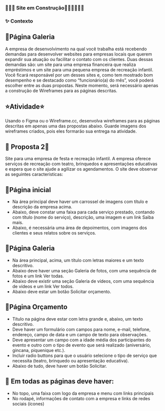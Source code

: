 <h3>	🚧🚧🚧 Site em Construção🚧🚧🚧👷🏽‍♀️</h3>

<h3>✨ Contexto</h3>


<h2> 📃Página Galeria</h2>

<p>A empresa de desenvolvimento na qual você trabalha está recebendo demandas para desenvolver websites para empresas locais que querem expandir sua atuação ou facilitar o contato com os clientes. Duas dessas demandas são: um site para uma empresa financeira que realiza empréstimos e um site para uma pequena empresa de recreação infantil. Você ficará responsável por um desses sites e, como tem mostrado bom desempenho e se destacado como “funcionário(a) do mês”, você poderá escolher entre as duas propostas. Neste momento, será necessário apenas a construção de Wireframes para as páginas descritas.<p></p>
 
<h2>⭐Atividade⭐</h2>

<p>Usando o Figma ou o Wireframe.cc, desenvolva wireframes para as páginas descritas em apenas uma das propostas abaixo. Guarde imagens dos wireframes criados, pois eles formarão sua entrega na atividade.
</p>

<h2>🎯 Proposta 2🎯 </h2>

<p>Site para uma empresa de festa e recreação infantil. A empresa oferece serviços de recreação com teatro, brinquedos e apresentações educativas e espera que o site ajude a agilizar os agendamentos. O site deve observar as seguintes características:
 </p>




<h2> 📃Página inicial</h2>

-	Na área principal deve haver um carrossel de imagens com título e descrição da empresa acima.
-	Abaixo, deve constar uma faixa para cada serviço prestado, contando com título (nome do serviço), descrição, uma imagem e um link Saiba mais.
-	Abaixo, é necessária uma área de depoimentos, com imagens dos clientes e seus relatos sobre os serviços.
 
<h2> 📃Página Galeria</h2>


-	Na área principal, acima, um título com letras maiores e um texto descritivo.
-	Abaixo deve haver uma seção Galeria de fotos, com uma sequência de fotos e um link Ver todas.
-	Abaixo deve existir uma seção Galeria de vídeos, com uma sequência de vídeos e um link Ver todos.
-	Abaixo deve estar um botão Solicitar orçamento.

<h2> 📃Página Orçamento</h2>

- Título na página deve estar com letra grande e, abaixo, um texto descritivo.
-	Deve haver um formulário com campos para nome, e-mail, telefone, endereço, campo de data e um campo de texto para observações.
-	Deve apresentar um campo com a idade média dos participantes do evento e outro com o tipo de evento que será realizado (aniversário, gincana, piquenique etc.).
-	Incluir radio buttons para que o usuário selecione o tipo de serviço que necessita (teatro, brinquedo ou apresentação educativa).
-	Abaixo de tudo, deve haver um botão Solicitar.

<h2>🎯	Em todas as páginas deve haver:</h2>

-	No topo, uma faixa com logo da empresa e menu com links principais
-	No rodapé, informações de contato com a empresa e links de redes sociais (ícones)
